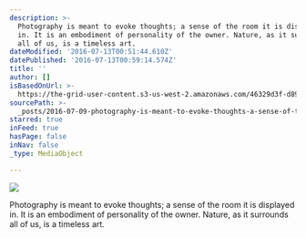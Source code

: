 ```yaml
---
description: >-
  Photography is meant to evoke thoughts; a sense of the room it is displayed
  in. It is an embodiment of personality of the owner. Nature, as it surrounds
  all of us, is a timeless art.
dateModified: '2016-07-13T00:51:44.610Z'
datePublished: '2016-07-13T00:59:14.574Z'
title: ''
author: []
isBasedOnUrl: >-
  https://the-grid-user-content.s3-us-west-2.amazonaws.com/46329d3f-d89b-482f-8c0d-d04e69baf549.jpg
sourcePath: >-
  _posts/2016-07-09-photography-is-meant-to-evoke-thoughts-a-sense-of-the-room.md
starred: true
inFeed: true
hasPage: false
inNav: false
_type: MediaObject

---
```

![](https://imgflo.herokuapp.com/graph/vahj1ThiexotieMo/652f218cbe69eb2d4d6887ec74cb57e1/croprotate.jpg?cropheight=2337&cropwidth=3504&degrees=0&input=https%3A%2F%2Fthe-grid-user-content.s3-us-west-2.amazonaws.com%2F46329d3f-d89b-482f-8c0d-d04e69baf549.jpg&x=0&y=0)

Photography is meant to evoke thoughts; a sense of the room it is displayed in. It is an embodiment of personality of the owner. Nature, as it surrounds all of us, is a timeless art.
